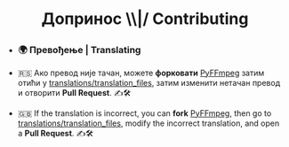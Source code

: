 <h1> <p align="center"> Допринос \\|/ Contributing </p> </h1>

- ### 🌍  Превођење | Translating

- 🇷🇸 Ако превод није тачан, можете **форковати** [PyFFmpeg](https://github.com/crnobog69/py-ffmpeg) затим отићи у [translations/translation_files](translations/translation_files), затим изменити нетачан превод и отворити **Pull Request**. ✍️🛠️

- 🇬🇧 If the translation is incorrect, you can **fork** [PyFFmpeg](https://github.com/crnobog69/py-ffmpeg), then go to [translations/translation_files](translations/translation_files), modify the incorrect translation, and open a **Pull Request**. ✍️🛠️
